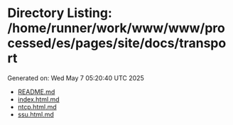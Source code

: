 # Directory Listing: /home/runner/work/www/www/processed/es/pages/site/docs/transport
Generated on: Wed May  7 05:20:40 UTC 2025

- [README.md](README.md)
- [index.html.md](index.html.md)
- [ntcp.html.md](ntcp.html.md)
- [ssu.html.md](ssu.html.md)
